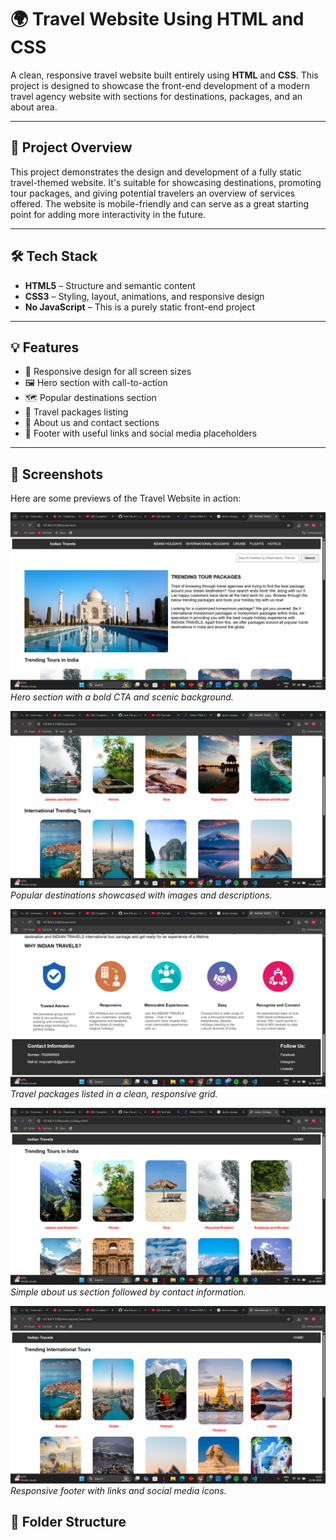 # 🌍 Travel Website Using HTML and CSS

A clean, responsive travel website built entirely using **HTML** and **CSS**. This project is designed to showcase the front-end development of a modern travel agency website with sections for destinations, packages, and an about area.

---

## 📖 Project Overview

This project demonstrates the design and development of a fully static travel-themed website. It's suitable for showcasing destinations, promoting tour packages, and giving potential travelers an overview of services offered. The website is mobile-friendly and can serve as a great starting point for adding more interactivity in the future.

---

## 🛠️ Tech Stack

- **HTML5** – Structure and semantic content  
- **CSS3** – Styling, layout, animations, and responsive design  
- **No JavaScript** – This is a purely static front-end project

---

## 💡 Features

- 📱 Responsive design for all screen sizes  
- 🖼️ Hero section with call-to-action  
- 🗺️ Popular destinations section  
- 🎁 Travel packages listing  
- 👤 About us and contact sections  
- 🦶 Footer with useful links and social media placeholders

---

## 📸 Screenshots

Here are some previews of the Travel Website in action:

![Homepage Hero Section](image1.png)
*Hero section with a bold CTA and scenic background.*

![Destinations Section](image2.png)
*Popular destinations showcased with images and descriptions.*

![Packages Section](image3.png)
*Travel packages listed in a clean, responsive grid.*

![About & Contact Section](image4.png)
*Simple about us section followed by contact information.*

![Footer Section](image5.png)
*Responsive footer with links and social media icons.*


## 📂 Folder Structure

